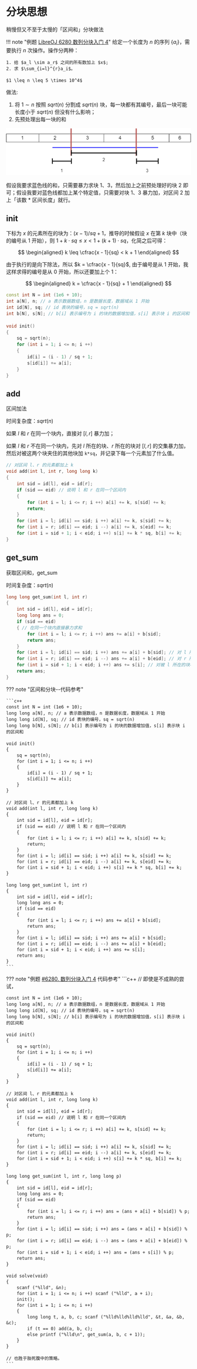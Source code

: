 # 分块思想

稍慢但又不至于太慢的「区间和」分块做法

!!! note "例题 [LibreOJ 6280 数列分块入门 4](http://127.0.0.1:8000/label/%E6%95%B0%E6%8D%AE%E7%BB%93%E6%9E%84/%E5%88%86%E5%9D%97%E6%80%9D%E6%83%B3/)"
    给定一个长度为 $n$ 的序列 $\{a_i\}$，需要执行 $n$ 次操作。操作分两种：
    
    1. 给 $a_l \sim a_r$ 之间的所有数加上 $x$;
    2. 求 $\sum_{i=l}^{r}a_i$。

    $1 \leq n \leq 5 \times 10^4$ 

做法:

1. 将 $1 \sim n$ 按照 $sqrt(n)$ 分割成 $sqrt(n)$ 块，每一块都有其编号，最后一块可能长度小于 $sqrt(n)$ 但没有什么影响；
2. 先预处理出每一块的和 

![分块思想示意图](../../img/分块思想示意图.png)

假设我要求蓝色线的和，只需要暴力求块 $1、3$，然后加上之前预处理好的块 $2$ 即可；假设我要对蓝色线都加上某个特定值，只需要对块 $1、3$ 暴力加，对区间 $2$ 加上「该数 * 区间长度」就行。

## init 

下标为 $x$ 的元素所在的块为：$(x - 1) / sq + 1$，推导的时候假设 $x$ 在第 $k$ 块中（块的编号从 1 开始），则 $1 + k \cdot sq \leq x < 1 + (k + 1) \cdot sq$，化简之后可得：

$$
\begin{aligned}
k \leq \cfrac{x - 1}{sq} < k + 1
\end{aligned}
$$

由于执行的是向下除法，所以 $k = \cfrac{x - 1}{sq}$, 由于编号是从 $1$ 开始，我这样求得的编号是从 $0$ 开始，所以还要加上个 $1$：

$$
\begin{aligned}
    k = \cfrac{x - 1}{sq} + 1
\end{aligned}
$$

```c++
const int N = int (1e6 + 10);
int a[N], n; // a 表示数据数组，n 是数据长度，数据域从 1 开始
int id[N], sq; // id 表块的编号，sq = sqrt(n)
int b[N], s[N]; // b[i] 表示编号为 i 的块的数据增加值，s[i] 表示块 i 的区间和

void init()
{
    sq = sqrt(n);
    for (int i = 1; i <= n; i ++)
    {
        id[i] = (i - 1) / sq + 1;
        s[id[i]] += a[i];
    }
}
```

## add

区间加法

时间复杂度：$sqrt(n)$

如果 $l$ 和 $r$ 在同一个块内，直接对 $[l, r]$ 暴力加；

如果 $l$ 和 $r$ 不在同一个块内，先对 $l$ 所在的块、$r$ 所在的块对 $[l, r]$ 的交集暴力加，然后对被这两个块夹住的其他块加 `k*sq`，并记录下每一个元素加了什么值。

```c++
// 对区间 l、r 的元素都加上 k
void add(int l, int r, long long k)
{
    int sid = id[l], eid = id[r];
    if (sid == eid) // 说明 l 和 r 在同一个区间内
    {
        for (int i = l; i <= r; i ++) a[i] += k, s[sid] += k;
        return;
    }
    for (int i = l; id[i] == sid; i ++) a[i] += k, s[sid] += k;
    for (int i = r; id[i] == eid; i --) a[i] += k, s[eid] += k;
    for (int i = sid + 1; i < eid; i ++) s[i] += k * sq, b[i] += k;
}
```

## get_sum

获取区间和，get_sum

时间复杂度：$sqrt(n)$

```c++
long long get_sum(int l, int r)
{
    int sid = id[l], eid = id[r];
    long long ans = 0;
    if (sid == eid) 
    { // 在同一个块内直接暴力求和
        for (int i = l; i <= r; i ++) ans += a[i] + b[sid];
        return ans;
    }
    for (int i = l; id[i] == sid; i ++) ans += a[i] + b[sid]; // 对 l 所在的块与[l, r]的交集暴力求和
    for (int i = r; id[i] == eid; i --) ans += a[i] + b[eid]; // 对 r 所在的块与[l, r]的交集暴力求和
    for (int i = sid + 1; i < eid; i ++) ans += s[i]; // 对被 l 所在的块与 r 所在的块夹住的块求和
    return ans;
}
```

??? note "区间和分块--代码参考"

    ```c++
    const int N = int (1e6 + 10);
    long long a[N], n; // a 表示数据数组，n 是数据长度，数据域从 1 开始
    long long id[N], sq; // id 表块的编号，sq = sqrt(n)
    long long b[N], s[N]; // b[i] 表示编号为 i 的块的数据增加值，s[i] 表示块 i 的区间和

    void init()
    {
        sq = sqrt(n);
        for (int i = 1; i <= n; i ++)
        {
            id[i] = (i - 1) / sq + 1;
            s[id[i]] += a[i];
        }
    }

    // 对区间 l、r 的元素都加上 k
    void add(int l, int r, long long k)
    {
        int sid = id[l], eid = id[r];
        if (sid == eid) // 说明 l 和 r 在同一个区间内
        {
            for (int i = l; i <= r; i ++) a[i] += k, s[sid] += k;
            return;
        }
        for (int i = l; id[i] == sid; i ++) a[i] += k, s[sid] += k;
        for (int i = r; id[i] == eid; i --) a[i] += k, s[eid] += k;
        for (int i = sid + 1; i < eid; i ++) s[i] += k * sq, b[i] += k;
    }

    long long get_sum(int l, int r)
    {
        int sid = id[l], eid = id[r];
        long long ans = 0;
        if (sid == eid) 
        {
            for (int i = l; i <= r; i ++) ans += a[i] + b[sid];
            return ans;
        }
        for (int i = l; id[i] == sid; i ++) ans += a[i] + b[sid];
        for (int i = r; id[i] == eid; i --) ans += a[i] + b[eid];
        for (int i = sid + 1; i < eid; i ++) ans += s[i];
        return ans;
    }
    ```

??? note "例题 [#6280. 数列分块入门 4](https://loj.ac/p/6280) 代码参考"
    ```c++
    // 即使是不成熟的尝试，

    const int N = int (1e6 + 10);
    long long a[N], n; // a 表示数据数组，n 是数据长度，数据域从 1 开始
    long long id[N], sq; // id 表块的编号，sq = sqrt(n)
    long long b[N], s[N]; // b[i] 表示编号为 i 的块的数据增加值，s[i] 表示块 i 的区间和

    void init()
    {
        sq = sqrt(n);
        for (int i = 1; i <= n; i ++)
        {
            id[i] = (i - 1) / sq + 1;
            s[id[i]] += a[i];
        }
    }

    // 对区间 l、r 的元素都加上 k
    void add(int l, int r, long long k)
    {
        int sid = id[l], eid = id[r];
        if (sid == eid) // 说明 l 和 r 在同一个区间内
        {
            for (int i = l; i <= r; i ++) a[i] += k, s[sid] += k;
            return;
        }
        for (int i = l; id[i] == sid; i ++) a[i] += k, s[sid] += k;
        for (int i = r; id[i] == eid; i --) a[i] += k, s[eid] += k;
        for (int i = sid + 1; i < eid; i ++) s[i] += k * sq, b[i] += k;
    }

    long long get_sum(int l, int r, long long p)
    {
        int sid = id[l], eid = id[r];
        long long ans = 0;
        if (sid == eid) 
        {
            for (int i = l; i <= r; i ++) ans = (ans + a[i] + b[sid]) % p;
            return ans;
        }
        for (int i = l; id[i] == sid; i ++) ans = (ans + a[i] + b[sid]) % p;
        for (int i = r; id[i] == eid; i --) ans = (ans + a[i] + b[eid]) % p;
        for (int i = sid + 1; i < eid; i ++) ans = (ans + s[i]) % p;
        return ans;
    }

    void solve(void)
    {
        scanf ("%lld", &n);
        for (int i = 1; i <= n; i ++) scanf ("%lld", a + i);
        init();
        for (int i = 1; i <= n; i ++)
        {
            long long t, a, b, c; scanf ("%lld%lld%lld%lld", &t, &a, &b, &c);
            if (t == 0) add(a, b, c);
            else printf ("%lld\n", get_sum(a, b, c + 1));
        }
    }

    // 也胜于胎死腹中的策略。
    ```